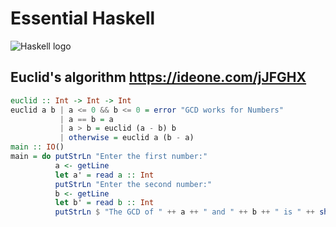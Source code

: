 # Essential Haskell

![Haskell logo](https://raw.githubusercontent.com/abrahamcalf/programming-languages-logos/master/src/haskell/haskell.svg)

## Euclid's algorithm https://ideone.com/jJFGHX

```haskell
euclid :: Int -> Int -> Int
euclid a b | a <= 0 && b <= 0 = error "GCD works for Numbers"
           | a == b = a
           | a > b = euclid (a - b) b
           | otherwise = euclid a (b - a)
main :: IO()
main = do putStrLn "Enter the first number:"
          a <- getLine
          let a' = read a :: Int
          putStrLn "Enter the second number:"
          b <- getLine
          let b' = read b :: Int
          putStrLn $ "The GCD of " ++ a ++ " and " ++ b ++ " is " ++ show (euclid a' b')

```
